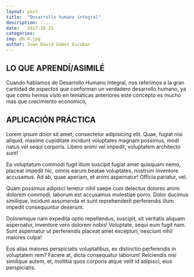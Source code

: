 ```yaml
---
layout: post
title:  "Desarrollo humano integral"
description: ......
date:   2017-10-21
categories: 
img: dh-4.jpg
author: Juan David Gómez Escobar
---
```


## LO QUE APRENDÍ/ASIMILÉ

Cuando hablamos de Desarrollo Humano Integral, nos referimos a la gran cantidad de aspectos que conforman un verdadero desarrollo humano, ya que como hemos visto en tematicas anteriores este concepto es mucho mas que crecimiento economico, 


## APLICACIÓN PRÁCTICA

Lorem ipsum dolor sit amet, consectetur adipisicing elit. Quae, fugiat nisi aliquid, maxime cupiditate incidunt voluptates magnam possimus, modi natus vel sequi corporis. Libero animi vel impedit, voluptatem architecto sunt!

Ea voluptatum commodi fugit illum suscipit fugiat amet quisquam nemo, placeat impedit hic, omnis earum beatae voluptates, nostrum inventore accusamus. Ad ab, quae aperiam, et animi aspernatur! Officia pariatur, vel.

Quam possimus adipisci tenetur nihil saepe cum delectus dolores animi dolorem commodi, laborum est accusamus molestiae porro. Dolor ducimus similique, incidunt assumenda et sunt reprehenderit perferendis illum impedit consequuntur deserunt.

Doloremque nam expedita optio repellendus, suscipit, sit veritatis aliquam aspernatur, inventore vero dolorem nobis! Voluptate, sequi eum fugit nam. Sunt aspernatur ut perferendis placeat amet excepturi, nesciunt nihil maiores culpa!

Eos alias maiores perspiciatis voluptatibus, ex distinctio perferendis in voluptatem rem? Facere at, dicta consequatur laborum! Reiciendis nisi similique autem, et, mollitia quos corporis atque velit id adipisci, eius perspiciatis.